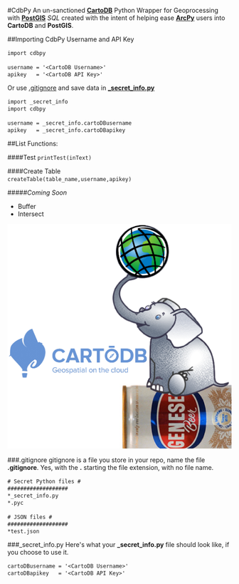 #CdbPy
An un-sanctioned **[CartoDB](https://cartodb.com/)** Python Wrapper for Geoprocessing with **[PostGIS](http://postgis.net/)** *SQL* created with the intent of helping ease **[ArcPy](http://help.arcgis.com/en/arcgisdesktop/10.0/help/index.html#//000v000000v7000000.htm)** users into **CartoDB** and **PostGIS**.


##Importing CdbPy Username and API Key
	
	import cdbpy

	username = '<CartoDB Username>'
	apikey   = '<CartoDB API Key>' 

Or use [.gitignore](#gitignore) and save data in [**\_secret_info.py**](#secret_info)

	import _secret_info
	import cdbpy
	
	username = _secret_info.cartoDBusername
	apikey   = _secret_info.cartoDBapikey

##List Functions:

####Test
`printTest(inText)`
	
####Create Table	
`createTable(table_name,username,apikey)`

#####*Coming Soon*

* Buffer
* Intersect

![logo](logo/cartodb-arcpy-wrapper-logo.png)


###.gitignore<a name="gitignore"></a>
gitignore is a file you store in your repo, name the file **.gitignore**. Yes, with the **.** starting the file extension, with no file name.

	# Secret Python files #
	###################
	*_secret_info.py
	*.pyc
	
	# JSON files #
	###################
	*test.json
	
###\_secret_info.py 
<a name="secret_info"></a>
Here's what your **\_secret_info.py** file should look like, if you choose to use it. 

	cartoDBusername = '<CartoDB Username>'
	cartoDBapikey   = '<CartoDB API Key>'
